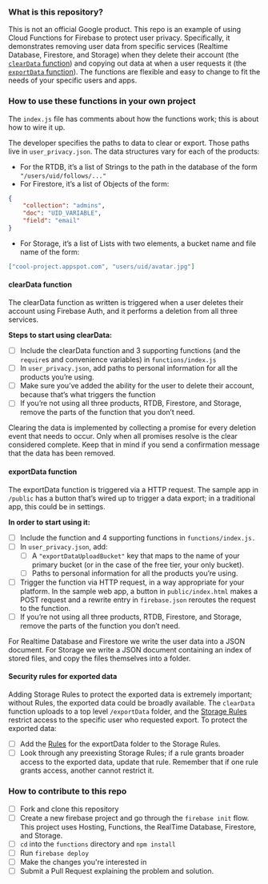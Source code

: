 ### What is this repository?

This is not an official Google product. This repo is an example of using Cloud
Functions for Firebase to protect user privacy. Specifically, it demonstrates
removing user data from specific services (Realtime Database, Firestore, and 
Storage) when they delete their account (the [`clearData` function]())
and copying out data at when a user requests it (the [`exportData` function]()).
The functions are  flexible and easy to change to fit the needs of your specific
users and apps.


### How to use these functions in your own project

The `index.js` file has comments about how the functions work; this is about
how to wire it up.

The developer specifies the paths to data to clear or export. Those paths
live in `user_privacy.json`. The data structures vary for each of the products:
* For the RTDB, it’s a list of Strings to the path in the database of the form
`"/users/uid/follows/..."`
* For Firestore, it’s a list of Objects of the form:
```json
{
    "collection": "admins",
    "doc": "UID_VARIABLE",
    "field": "email"
}
```
* For Storage, it’s a list of Lists with two elements, a bucket name and file
name of the form:
```json
["cool-project.appspot.com", "users/uid/avatar.jpg"]
```

#### clearData function

The clearData function as written is triggered when a user deletes their account
using Firebase Auth, and it performs a deletion from all three services.

**Steps to start using clearData:**

- [ ] Include the clearData function and 3 supporting functions (and the
  `require`s and convenience variables) in `functions/index.js`
- [ ] In `user_privacy.json`, add paths to personal information for all the
  products you’re using.
- [ ] Make sure you’ve added the ability for the user to delete their account,
  because that’s what triggers the function
- [ ] If you’re not using all three products, RTDB, Firestore, and Storage,
  remove the parts of the function that you don’t need.

Clearing the data is implemented by collecting a promise for every
deletion event that needs to occur. Only when all promises resolve is the
clear considered complete. Keep that in mind if you send a confirmation
message that the data has been removed.

#### exportData function

The exportData function is triggered via a HTTP request. The sample app in
`/public` has a button that’s wired up to trigger a data export; in a
traditional app, this could be in settings.

**In order to start using it:**

- [ ] Include the function and 4 supporting functions in `functions/index.js.`
- [ ] In `user_privacy.json`, add:
    - [ ] A ``"exportDataUploadBucket"`` key that maps to the name of your primary
    bucket (or in the case of the free tier, your only bucket).
    - [ ] Paths to personal information for all the products you’re using.
- [ ] Trigger the function via HTTP request, in a way appropriate for your
platform. In the sample web app, a button in `public/index.html` makes a POST
request and a rewrite entry in `firebase.json` reroutes the request to the
function.
- [ ] If you’re not using all three products, RTDB, Firestore, and Storage,
remove the parts of the function you don’t need.

For Realtime Database and Firestore we write the user data into a JSON
document. For Storage we write a JSON document containing an index of stored
files, and copy the files themselves into a folder.

#### Security rules for exported data

Adding Storage Rules to protect the exported data is extremely important;
without Rules, the exported data could be broadly available. The `clearData`
function uploads to a top level `/exportData` folder, and the [Storage
Rules](https://github.com/firebase/user-privacy/blob/master/storage.rules#L3-L10
  ) restrict access to the specific user who requested export. To protect the
exported data:
- [ ] Add the [Rules](https://github.com/firebase/user-privacy/blob/master/storage.rules#L3-L10)
for the exportData folder to the Storage Rules.
- [ ] Look through any preexisting Storage Rules; if a rule grants broader
access to the exported data, update that rule. Remember that if one rule grants
access, another cannot restrict it.

### How to contribute to this repo

- [ ] Fork and clone this repository
- [ ] Create a new firebase project and go through the `firebase init` flow.
This project uses Hosting, Functions, the RealTime Database, Firestore, and
Storage.
- [ ] `cd` into the `functions` directory and `npm install`
- [ ] Run `firebase deploy`
- [ ] Make the changes you're interested in
- [ ] Submit a Pull Request explaining the problem and solution.
